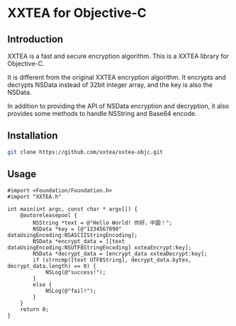 # XXTEA for Objective-C

## Introduction

XXTEA is a fast and secure encryption algorithm. This is a XXTEA library for Objective-C.

It is different from the original XXTEA encryption algorithm. It encrypts and decrypts NSData instead of 32bit integer array, and the key is also the NSData.

In addition to providing the API of NSData encryption and decryption, it also provides some methods to handle NSString and Base64 encode.

## Installation

```sh
git clone https://github.com/xxtea/xxtea-objc.git
```

## Usage

```objc
#import <Foundation/Foundation.h>
#import "XXTEA.h"

int main(int argc, const char * argv[]) {
    @autoreleasepool {
        NSString *text = @"Hello World! 你好，中国！";
        NSData *key = [@"1234567890" dataUsingEncoding:NSASCIIStringEncoding];
        NSData *encrypt_data = [[text dataUsingEncoding:NSUTF8StringEncoding] xxteaEncrypt:key];
        NSData *decrypt_data = [encrypt_data xxteaDecrypt:key];
        if (strncmp([text UTF8String], decrypt_data.bytes, decrypt_data.length) == 0) {
            NSLog(@"success!");
        }
        else {
            NSLog(@"fail!");
        }
    }
    return 0;
}
```
